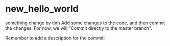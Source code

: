 # new_hello_world
something change by tinh
Add some changes to the code, and then commit the changes. For now, we will "Commit directly to the master branch".

Remember to add a description for the commit:
